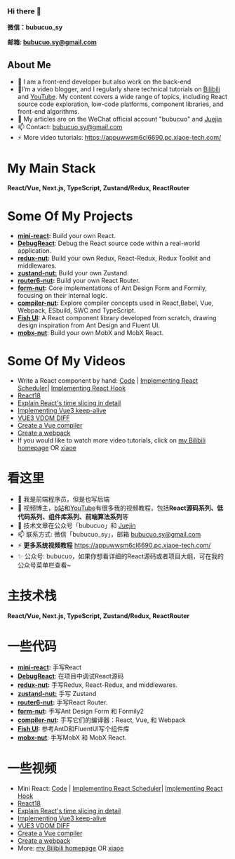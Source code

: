 ### Hi there 👋

**微信：bubucuo_sy**


**邮箱: bubucuo.sy@gmail.com**

## About Me

- 🔭 I am a front-end developer but also work on the back-end
- 🌱I’m a video blogger, and I regularly share technical tutorials on [Bilibili](https://space.bilibili.com/455025597) and [YouTube](https://www.youtube.com/channel/UCeFjwgAql3SbhJV6qgHmOMA). My content covers a wide range of topics, including React source code exploration, low-code platforms, component libraries, and front-end algorithms.
- 🤔 My articles are on the WeChat official account "bubucuo" and [Juejin](https://juejin.cn/user/3878732755375742/posts)
- 📫 Contact: bubucuo.sy@gmail.com
- ⚡ More video tutorials: https://appuwwsm6cl6690.pc.xiaoe-tech.com/



#  My Main Stack

**React/Vue, Next.js, TypeScript, Zustand/Redux, ReactRouter**



# Some Of My Projects

- [**mini-react**](https://github.com/bubucuo/mini-react)**:** Build your own React.
- **[DebugReact](https://github.com/bubucuo/DebugReact)**: Debug the React source code within a real-world application.
- [**redux-nut**](https://github.com/bubucuo/redux-nut)**:** Build your own Redux, React-Redux, Redux Toolkit and middlewares.
- **[zustand-nut:](https://github.com/bubucuo/zustand-nut)** Build your own Zustand.
- [**router6-nut**](https://github.com/bubucuo/router6-nut)**:** Build your own React Router.
- [**form-nut**](https://github.com/bubucuo/form-nut)**:** Core implementations of Ant Design Form and Formily, focusing on their internal logic.
- [**compiler-nut**](https://github.com/bubucuo/compiler-nut)**:** Explore compiler concepts used in React,Babel, Vue, Webpack, ESbuild, SWC and TypeScript.
- [**Fish UI**](https://fish-ui-sy.vercel.app)**:** A React component library developed from scratch, drawing design inspiration from Ant Design and Fluent UI.
- [**mobx-nut**](https://github.com/bubucuo/mobx-nut): Build your own MobX and MobX React.



# Some Of My Videos

- Write a React component by hand: [Code](https://github.com/bubucuo/mini-react)  | [Implementing React Scheduler](https://www.bilibili.com/video/BV11P411k7Rz/?spm_id_from=333.999.0.0&vd_source=ce7ca0ac5a3d9bb363768d9e1ce9fbfb)| [Implementing React Hook ](https://www.bilibili.com/video/BV1n94y1y7zz/?spm_id_from=333.999.0.0)
- [React18](https://www.bilibili.com/video/BV1qS4y1m7GY/?spm_id_from=333.999.0.0)
- [Explain React's time slicing in detail](https://www.bilibili.com/video/BV1tT4y1n7MC/?spm_id_from=333.788&vd_source=ce7ca0ac5a3d9bb363768d9e1ce9fbfb)
- [Implementing Vue3 keep-alive](https://www.bilibili.com/video/BV1q1421C7KK/?spm_id_from=333.999.0.0&vd_source=ce7ca0ac5a3d9bb363768d9e1ce9fbfb)
- [VUE3 VDOM DIFF](https://www.bilibili.com/video/BV1QL4y1u7Nd/?spm_id_from=333.999.0.0&vd_source=ce7ca0ac5a3d9bb363768d9e1ce9fbfb)
- [Create a Vue compiler](https://www.bilibili.com/video/BV1kx4y1i7Bh/?spm_id_from=333.788&vd_source=ce7ca0ac5a3d9bb363768d9e1ce9fbfb)
- [Create a webpack](https://www.bilibili.com/video/BV1Aw4m1172j/?spm_id_from=333.788&vd_source=ce7ca0ac5a3d9bb363768d9e1ce9fbfb)
- If you would like to watch more video tutorials, click on [my Bilibili homepage](https://space.bilibili.com/455025597) OR [xiaoe](https://appuwwsm6cl6690.pc.xiaoe-tech.com/)



# 看这里

- 🔭 我是前端程序员，但是也写后端
- 🌱 视频博主，[b站](https://space.bilibili.com/455025597)和[YouTube](https://www.youtube.com/channel/UCeFjwgAql3SbhJV6qgHmOMA)有很多我的视频教程，包括**React源码系列、低代码系列、组件库系列、前端算法系列**等
- 🤔 技术文章在公众号「bubucuo」和 [Juejin](https://juejin.cn/user/3878732755375742/posts)
- 📫 联系方式: 微信「bubucuo_sy」，邮箱 bubucuo.sy@gmail.com
- ⚡ **更多系统视频教程** https://appuwwsm6cl6690.pc.xiaoe-tech.com/
- ✨ 公众号: bubucuo，如果你想看详细的React源码或者项目大纲，可在我的公众号菜单栏查看~



#  主技术栈

**React/Vue, Next.js, TypeScript, Zustand/Redux, ReactRouter**



# 一些代码

- [**mini-react**](https://github.com/bubucuo/mini-react)**:** 手写React
- **[DebugReact](https://github.com/bubucuo/DebugReact)**: 在项目中调试React源码
- [**redux-nut**](https://github.com/bubucuo/redux-nut)**:** 手写Redux, React-Redux, and middlewares.
- **[zustand-nut:](https://github.com/bubucuo/zustand-nut)** 手写 Zustand
- [**router6-nut**](https://github.com/bubucuo/router6-nut)**:** 手写React Router.
- [**form-nut**](https://github.com/bubucuo/form-nut)**:** 手写Ant Design Form 和 Formily2
- [**compiler-nut**](https://github.com/bubucuo/compiler-nut)**:** 手写它们的编译器：React, Vue, 和 Webpack
- [**Fish UI**](https://fish-ui-sy.vercel.app)**:** 参考AntD和FluentUI写个组件库
- [**mobx-nut**](https://github.com/bubucuo/mobx-nut): 手写MobX 和 MobX React.



# 一些视频

- Mini React: [Code](https://github.com/bubucuo/mini-react)  | [Implementing React Scheduler](https://www.bilibili.com/video/BV11P411k7Rz/?spm_id_from=333.999.0.0&vd_source=ce7ca0ac5a3d9bb363768d9e1ce9fbfb)| [Implementing React Hook ](https://www.bilibili.com/video/BV1n94y1y7zz/?spm_id_from=333.999.0.0)
- [React18](https://www.bilibili.com/video/BV1qS4y1m7GY/?spm_id_from=333.999.0.0)
- [Explain React's time slicing in detail](https://www.bilibili.com/video/BV1tT4y1n7MC/?spm_id_from=333.788&vd_source=ce7ca0ac5a3d9bb363768d9e1ce9fbfb)
- [Implementing Vue3 keep-alive](https://www.bilibili.com/video/BV1q1421C7KK/?spm_id_from=333.999.0.0&vd_source=ce7ca0ac5a3d9bb363768d9e1ce9fbfb)
- [VUE3 VDOM DIFF](https://www.bilibili.com/video/BV1QL4y1u7Nd/?spm_id_from=333.999.0.0&vd_source=ce7ca0ac5a3d9bb363768d9e1ce9fbfb)
- [Create a Vue compiler](https://www.bilibili.com/video/BV1kx4y1i7Bh/?spm_id_from=333.788&vd_source=ce7ca0ac5a3d9bb363768d9e1ce9fbfb)
- [Create a webpack](https://www.bilibili.com/video/BV1Aw4m1172j/?spm_id_from=333.788&vd_source=ce7ca0ac5a3d9bb363768d9e1ce9fbfb)
- More:  [my Bilibili homepage](https://space.bilibili.com/455025597) OR [xiaoe](https://appuwwsm6cl6690.pc.xiaoe-tech.com/)



<!--
**bubucuo/bubucuo** is a ✨ _special_ ✨ repository because its `README.md` (this file) appears on your GitHub profile.

Here are some ideas to get you started:

- 🔭 I’m currently working on ...
- 🌱 I’m currently learning ...
- 👯 I’m looking to collaborate on ...
- 🤔 I’m looking for help with ...
- 💬 Ask me about ...
- 📫 How to reach me: ...
- 😄 Pronouns: ...
- ⚡ Fun fact: ...
-->
